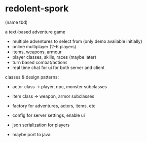 # redolent-spork
(name tbd)

a text-based adventure game

- multiple adventures to select from (only demo available initially)
- online multiplayer (2-6 players)
- items, weapons, armour
- player classes, skills, races (maybe later)
- turn based combat/actions
- real time chat for ui for both server and client

classes & design patterns:

- actor class -> player, npc, monster subclasses
- item class -> weapon, armor subclasses

- factory for adventures, actors, items, etc
- config for server settings, enable ui
- json serialization for players

- maybe port to java
